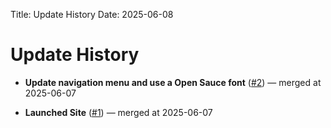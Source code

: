 Title: Update History
Date: 2025-06-08

# Update History

- **Update navigation menu and use a Open Sauce font** ([#2](https://github.com/AyaPK/rebuilt-site/pull/2)) — merged at 2025-06-07

- **Launched Site** ([#1](https://github.com/AyaPK/rebuilt-site/pull/1)) — merged at 2025-06-07

